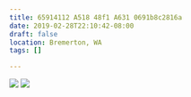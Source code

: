 ```yaml
---
title: 65914112 A518 48f1 A631 0691b8c2816a
date: 2019-02-28T22:10:42-08:00
draft: false
location: Bremerton, WA
tags: []

---
```




![](https://d17enza3bfujl8.cloudfront.net/L1000361.jpg)
![](https://d17enza3bfujl8.cloudfront.net/L1000368.jpg)



